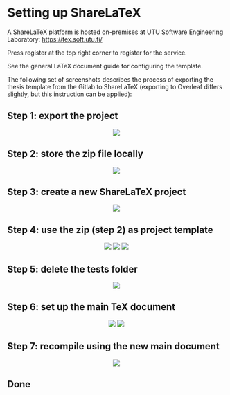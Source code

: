 # Setting up ShareLaTeX

A ShareLaTeX platform is hosted on-premises at UTU Software Engineering Laboratory: https://tex.soft.utu.fi/

Press register at the top right corner to register for the service.

See the general LaTeX document guide for configuring the template.

The following set of screenshots describes the process of exporting the 
thesis template from the Gitlab to ShareLaTeX (exporting to Overleaf
differs slightly, but this instruction can be applied):

## Step 1: export the project

<div align=center>

![](sharelatex1.png)

</div>

## Step 2: store the zip file locally

<div align=center>

![](sharelatex2.png)

</div>


## Step 3: create a new ShareLaTeX project

<div align=center>

![](sharelatex3.png)

</div>


## Step 4: use the zip (step 2) as project template

<div align=center>

![](sharelatex4.png)
![](sharelatex5.png)
![](sharelatex6.png)

</div>


## Step 5: delete the tests folder

<div align=center>

![](sharelatex7.png)

</div>


## Step 6: set up the main TeX document

<div align=center>

![](sharelatex8.png)
![](sharelatex9.png)

</div>


## Step 7: recompile using the new main document

<div align=center>

![](sharelatex10.png)

</div>


## Done
